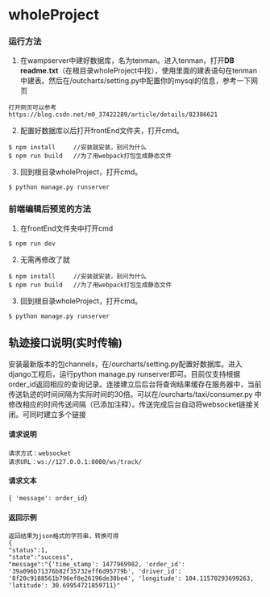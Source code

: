 # wholeProject
### 运行方法
1. 在wampserver中建好数据库，名为tenman。进入tenman，打开**DB readme.txt**（在根目录wholeProject中找），使用里面的建表语句在tenman中建表。然后在/outcharts/setting.py中配置你的mysql的信息，参考一下网页

```
打开网页可以参考
https://blog.csdn.net/m0_37422289/article/details/82386621
```

2.  配置好数据库以后打开frontEnd文件夹，打开cmd。

```
$ npm install     //安装就安装，别问为什么
$ npm run build   //为了用webpack打包生成静态文件
```
3. 回到根目录wholeProject，打开cmd。

```
$ python manage.py runserver
```

### 前端编辑后预览的方法
1. 在frontEnd文件夹中打开cmd
```
$ npm run dev
```
2. 无需再修改了就

```
$ npm install     //安装就安装，别问为什么
$ npm run build   //为了用webpack打包生成静态文件
```
3. 回到根目录wholeProject，打开cmd。

```
$ python manage.py runserver
```

## 轨迹接口说明(实时传输)
安装最新版本的包channels，在/ourcharts/setting.py配置好数据库。进入django工程后，运行python manage.py runserver即可。目前仅支持根据order_id返回相应的查询记录。连接建立后后台将查询结果缓存在服务器中，当前传送轨迹的时间间隔为实际时间的30倍。可以在/ourcharts/taxi/consumer.py 中修改相应的时间传送间隔（已添加注释）。传送完成后台自动将websocket链接关闭。可同时建立多个链接
#### 请求说明
    请求方式：websocket
	请求URL：ws://127.0.0.1:8000/ws/track/
#### 请求文本
	{ 'message': order_id}   
#### 返回示例
	返回结果为json格式的字符串，转换可得
	{
    "status":1,
    "state":"success",
    "message":"{'time_stamp': 1477969982, 'order_id': '39a096b71376b82f35732eff6d95779b', 'driver_id': '8f20c9188561b796ef8e26196de30be4', 'longitude': 104.11570293699263, 'latitude': 30.69954721859711}"
